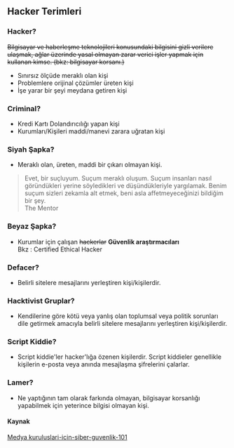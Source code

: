 ## Hacker Terimleri

### Hacker?

~~Bilgisayar ve haberleşme teknolojileri konusundaki bilgisini gizli verilere ulaşmak, ağlar üzerinde yasal olmayan zarar verici işler yapmak için kullanan kimse. (bkz: bilgisayar korsanı.)~~

* Sınırsız ölçüde meraklı olan kişi
* Problemlere orijinal çözümler üreten kişi
* İşe yarar bir şeyi meydana getiren kişi

### Criminal?

* Kredi Kartı Dolandırıcılığı yapan kişi
* Kurumları/Kişileri maddi/manevi zarara uğratan kişi

### Siyah Şapka?

* Meraklı olan, üreten, maddi bir çıkarı olmayan kişi.  
> Evet, bir suçluyum. Suçum meraklı oluşum. Suçum insanları nasıl göründükleri yerine söyledikleri ve düşündükleriyle yargılamak. Benim suçum sizleri zekamla alt etmek, beni asla affetmeyeceğinizi bildiğim bir şey.  
The Mentor

### Beyaz Şapka?

* Kurumlar için çalışan ~~hackerlar~~ __Güvenlik araştırmacıları__  
Bkz : Certified Ethical Hacker

### Defacer?

* Belirli sitelere mesajlarını yerleştiren kişi/kişilerdir.

### Hacktivist Gruplar?

* Kendilerine göre kötü veya yanlış olan toplumsal veya politik sorunları dile getirmek amacıyla belirli sitelere mesajlarını yerleştiren kişi/kişilerdir.

### Script Kiddie?

* Script kiddie'ler hacker'lığa özenen kişilerdir. Script kiddieler genellikle kişilerin e-posta veya anında mesajlaşma şifrelerini çalarlar.

### Lamer?

* Ne yaptığının tam olarak farkında olmayan, bilgisayar korsanlığı yapabilmek için yeterince bilgisi olmayan kişi.

#### Kaynak 

[Medya kuruluslari-icin-siber-guvenlik-101](http://www.slideshare.net/evrenyalcin1/medya-kuruluslariicinsiberguvenlik101)